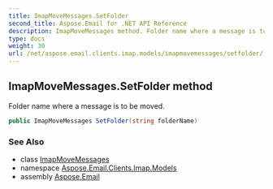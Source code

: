 ```yaml
---
title: ImapMoveMessages.SetFolder
second_title: Aspose.Email for .NET API Reference
description: ImapMoveMessages method. Folder name where a message is to be moved
type: docs
weight: 30
url: /net/aspose.email.clients.imap.models/imapmovemessages/setfolder/
---
```

## ImapMoveMessages.SetFolder method

Folder name where a message is to be moved.

```csharp
public ImapMoveMessages SetFolder(string folderName)
```

### See Also

* class [ImapMoveMessages](../)
* namespace [Aspose.Email.Clients.Imap.Models](../../imapmovemessages/)
* assembly [Aspose.Email](../../../)


